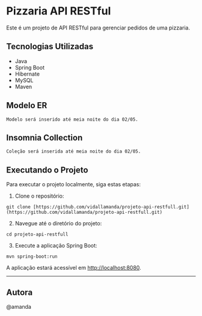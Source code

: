 # Pizzaria API RESTful

Este é um projeto de API RESTful para gerenciar pedidos de uma pizzaria.

## Tecnologias Utilizadas

- Java
- Spring Boot
- Hibernate
- MySQL
- Maven

## Modelo ER

```
Modelo será inserido até meia noite do dia 02/05.
```

## Insomnia Collection

```
Coleção será inserida até meia noite do dia 02/05.
```

## Executando o Projeto

Para executar o projeto localmente, siga estas etapas:

1. Clone o repositório:

```
git clone [https://github.com/vidallamanda/projeto-api-restfull.git](https://github.com/vidallamanda/projeto-api-restfull.git)
```

2. Navegue até o diretório do projeto:

```
cd projeto-api-restfull
```

3. Execute a aplicação Spring Boot:

```
mvn spring-boot:run
```

A aplicação estará acessível em [http://localhost:8080](http://localhost:8080).

---

## Autora

@amanda
